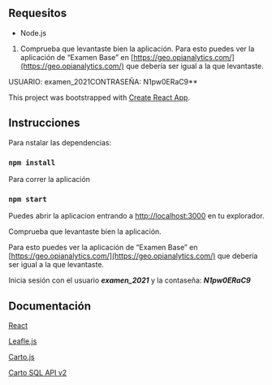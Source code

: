 ## Requesitos

* Node.js


1. Comprueba que levantaste bien la aplicación. Para esto puedes ver la aplicación de “Examen Base” en [https://geo.opianalytics.com/](https://geo.opianalytics.com/) que debería ser igual a la que levantaste.

USUARIO: examen_2021CONTRASEÑA: N1pw0ERaC9**


This project was bootstrapped with [Create React App](https://github.com/facebook/create-react-app).

## Instrucciones

Para nstalar las dependencias:

### `npm install`

Para correr la aplicación

### `npm start`

Puedes abrir la aplicacion entrando a [http://localhost:3000](http://localhost:3000) en tu explorador.

Comprueba que levantaste bien la aplicación.

Para esto puedes ver la aplicación de “Examen Base” en [https://geo.opianalytics.com/](https://geo.opianalytics.com/) que debería ser igual a la que levantaste.

Inicia sesión con el usuario ***examen_2021*** y la contaseña: ***N1pw0ERaC9***

## Documentación

[React](https://reactjs.org/)

[Leafle.js](https://leafletjs.com/)

[Carto.js](https://carto.com/developers/carto-js/)

[Carto SQL API v2](https://carto.com/developers/sql-api/)
